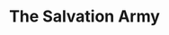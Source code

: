 ---
title: "The Salvation Army"
url: /chicago/the-salvation-army-west-63rd-street/
shop: Gebrauchtwaren
---